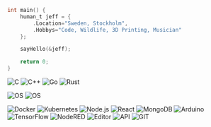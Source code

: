 ```c
int main() {
    human_t jeff = {
        .Location="Sweden, Stockholm",
        .Hobbys="Code, Wildlife, 3D Printing, Musician"
    };

    sayHello(&jeff);

    return 0;
}
```

![C](https://img.shields.io/badge/-C-000?&logo=C)
![C++](https://img.shields.io/badge/-C++-000?&logo=C++)
![Go](https://img.shields.io/badge/-Go-000?&logo=Go)
![Rust](https://img.shields.io/badge/-Rust-000?&logo=Rust)

![OS](https://img.shields.io/badge/-Linux-000?&logo=Linux)
![OS](https://img.shields.io/badge/-macOS-000?&logo=apple)

![Docker](https://img.shields.io/badge/-Docker-000?&logo=Docker)
![Kubernetes](https://img.shields.io/badge/-Kubernetes-000?&logo=Kubernetes)
![Node.js](https://img.shields.io/badge/-Node.js-000?&logo=node.js)
![React](https://img.shields.io/badge/-React-000?&logo=React)
![MongoDB](https://img.shields.io/badge/-MongoDB-000?&logo=MongoDB)
![Arduino](https://img.shields.io/badge/-Arduino-000?&logo=Arduino)
![TensorFlow](https://img.shields.io/badge/-TensorFlow-000?&logo=TensorFlow)
![NodeRED](https://img.shields.io/badge/-NodeRED-000?&logo=NodeRED)
![Editor](https://img.shields.io/badge/-VSCode-000?&logo=visual-studio-code)
![API](https://img.shields.io/badge/-Insomnia-000?&logo=insomnia)
![GIT](https://img.shields.io/badge/-GIT-000?&logo=GIT)
